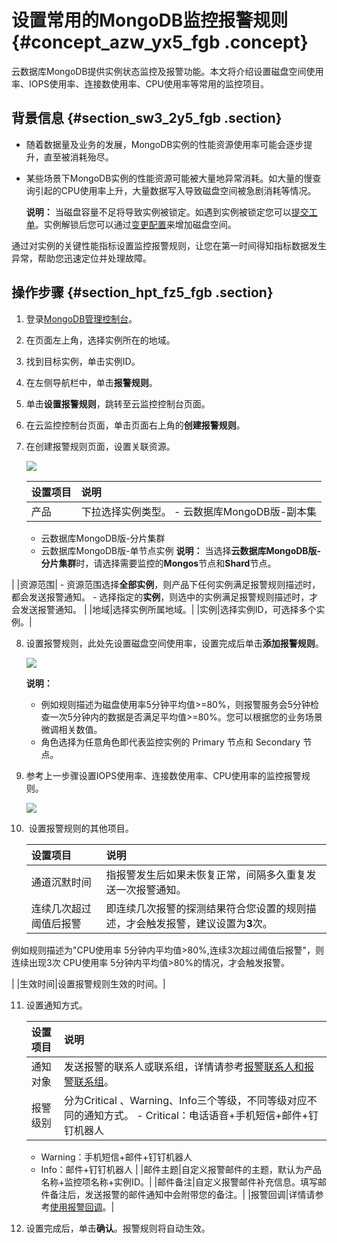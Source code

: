 # 设置常用的MongoDB监控报警规则 {#concept_azw_yx5_fgb .concept}

云数据库MongoDB提供实例状态监控及报警功能。本文将介绍设置磁盘空间使用率、IOPS使用率、连接数使用率、CPU使用率等常用的监控项目。

## 背景信息 {#section_sw3_2y5_fgb .section}

-   随着数据量及业务的发展，MongoDB实例的性能资源使用率可能会逐步提升，直至被消耗殆尽。
-   某些场景下MongoDB实例的性能资源可能被大量地异常消耗。如大量的慢查询引起的CPU使用率上升，大量数据写入导致磁盘空间被急剧消耗等情况。

    **说明：** 当磁盘容量不足将导致实例被锁定。如遇到实例被锁定您可以[提交工单](https://selfservice.console.aliyun.com/ticket/createIndex)。实例解锁后您可以通过[变更配置](../../../../../cn.zh-CN/用户指南/实例管理/变更配置.md#)来增加磁盘空间。


通过对实例的关键性能指标设置监控报警规则，让您在第一时间得知指标数据发生异常，帮助您迅速定位并处理故障。

## 操作步骤 {#section_hpt_fz5_fgb .section}

1.  登录[MongoDB管理控制台](https://mongodb.console.aliyun.com/#/mongodb/list)。
2.  在页面左上角，选择实例所在的地域。
3.  找到目标实例，单击实例ID。
4.  在左侧导航栏中，单击**报警规则**。
5.  单击**设置报警规则**，跳转至云监控控制台页面。
6.  在云监控控制台页面，单击页面右上角的**创建报警规则**。
7.  在创建报警规则页面，设置关联资源。

    ![](http://static-aliyun-doc.oss-cn-hangzhou.aliyuncs.com/assets/img/82713/154803510935063_zh-CN.png)

    |设置项目|说明|
    |:---|:-|
    |产品|下拉选择实例类型。    -   云数据库MongoDB版-副本集
    -   云数据库MongoDB版-分片集群
    -   云数据库MongoDB版-单节点实例
**说明：** 当选择**云数据库MongoDB版-分片集群**时，请选择需要监控的**Mongos**节点和**Shard**节点。

|
    |资源范围|     -   资源范围选择**全部实例**，则产品下任何实例满足报警规则描述时，都会发送报警通知。
    -   选择指定的**实例**，则选中的实例满足报警规则描述时，才会发送报警通知。
 |
    |地域|选择实例所属地域。|
    |实例|选择实例ID，可选择多个实例。|

8.  设置报警规则，此处先设置磁盘空间使用率，设置完成后单击**添加报警规则**。

    ![](http://static-aliyun-doc.oss-cn-hangzhou.aliyuncs.com/assets/img/82713/154803510935064_zh-CN.png)

    **说明：** 

    -   例如规则描述为磁盘使用率5分钟平均值\>=80%，则报警服务会5分钟检查一次5分钟内的数据是否满足平均值\>=80%。您可以根据您的业务场景微调相关数值。
    -   角色选择为任意角色即代表监控实例的 Primary 节点和 Secondary 节点。
9.  参考上一步骤设置IOPS使用率、连接数使用率、CPU使用率的监控报警规则。

    ![](http://static-aliyun-doc.oss-cn-hangzhou.aliyuncs.com/assets/img/82713/154803511035065_zh-CN.png)

10.  设置报警规则的其他项目。

    |设置项目|说明|
    |:---|:-|
    |通道沉默时间|指报警发生后如果未恢复正常，间隔多久重复发送一次报警通知。|
    |连续几次超过阈值后报警| 即连续几次报警的探测结果符合您设置的规则描述，才会触发报警，建议设置为**3**次。

 例如规则描述为"CPU使用率 5分钟内平均值\>80%,连续3次超过阈值后报警"，则连续出现3次 CPU使用率 5分钟内平均值\>80%的情况，才会触发报警。

 |
    |生效时间|设置报警规则生效的时间。|

11. 设置通知方式。

    |设置项目|说明|
    |:---|:-|
    |通知对象|发送报警的联系人或联系组，详情请参考[报警联系人和报警联系组](https://help.aliyun.com/document_detail/28609.html)。|
    |报警级别|分为Critical 、Warning、Info三个等级，不同等级对应不同的通知方式。    -   Critical：电话语音+手机短信+邮件+钉钉机器人
    -   Warning：手机短信+邮件+钉钉机器人
    -   Info：邮件+钉钉机器人
|
    |邮件主题|自定义报警邮件的主题，默认为产品名称+监控项名称+实例ID。|
    |邮件备注|自定义报警邮件补充信息。填写邮件备注后，发送报警的邮件通知中会附带您的备注。|
    |报警回调|详情请参考[使用报警回调](https://help.aliyun.com/document_detail/60714.html)。|

12. 设置完成后，单击**确认**。报警规则将自动生效。

